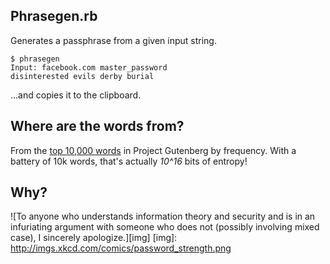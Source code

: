 Phrasegen.rb
------------

Generates a passphrase from a given input string.

    $ phrasegen
    Input: facebook.com master_password
    disinterested evils derby burial

...and copies it to the clipboard.

Where are the words from?
-------------------------

From the [top 10,000 words][10k] in Project Gutenberg by frequency. With a battery of 10k words, that's actually *10^16* bits of entropy!

[10k]: http://en.wiktionary.org/wiki/Wiktionary:Frequency_lists/PG/2006/04/1-10000

Why?
----

![To anyone who understands information theory and security and is in an infuriating argument with someone who does not (possibly involving mixed case), I sincerely apologize.][img]
[img]: http://imgs.xkcd.com/comics/password_strength.png

